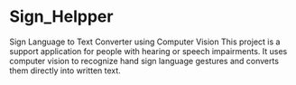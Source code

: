 # Sign_Helpper
Sign Language to Text Converter using Computer Vision  This project is a support application for people with hearing or speech impairments. It uses computer vision to recognize hand sign language gestures and converts them directly into written text.
